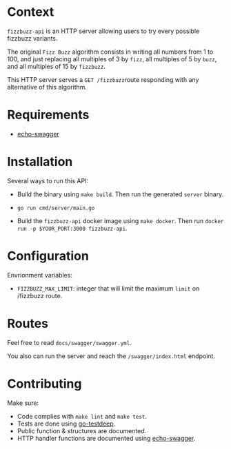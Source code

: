 # Context

`fizzbuzz-api` is an HTTP server allowing users to try every possible fizzbuzz variants.

The original `Fizz Buzz` algorithm consists in writing all numbers from 1 to 100, and just
 replacing all multiples of 3 by `fizz`, all multiples of 5 by `buzz`, and all multiples of 15 by `fizzbuzz`.

This HTTP server serves a `GET /fizzbuzz`route responding with any alternative of this algorithm.

# Requirements

- [echo-swagger](https://github.com/swaggo/echo-swagger)

# Installation

Several ways to run this API:

- Build the binary using `make build`. Then run the generated `server` binary.

- `go run cmd/server/main.go`

- Build the `fizzbuzz-api` docker image using `make docker`.
Then run `docker run -p $YOUR_PORT:3000 fizzbuzz-api`.

# Configuration

Envrionment variables:

- `FIZZBUZZ_MAX_LIMIT`: integer that will limit the maximum `limit` on /fizzbuzz route.

# Routes

Feel free to read `docs/swagger/swagger.yml`.

You also can run the server and reach the `/swagger/index.html` endpoint.

# Contributing

Make sure: 
- Code complies with `make lint` and `make test`.
- Tests are done using [go-testdeep](https://github.com/maxatome/go-testdeep).
- Public function & structures are documented.
- HTTP handler functions are documented using [echo-swagger](https://github.com/swaggo/swag#declarative-comments-format).
